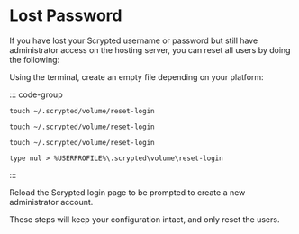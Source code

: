 # Lost Password

If you have lost your Scrypted username or password but still have administrator access on the hosting server, you can reset all users by doing the following:

Using the terminal, create an empty file depending on your platform:

::: code-group

```[Docker Compose]
touch ~/.scrypted/volume/reset-login
```

```[Linux]
touch ~/.scrypted/volume/reset-login
```

```[Mac]
touch ~/.scrypted/volume/reset-login
```

```[Windows]
type nul > %USERPROFILE%\.scrypted\volume\reset-login
```

:::

Reload the Scrypted login page to be prompted to create a new administrator account.

These steps will keep your configuration intact, and only reset the users.
